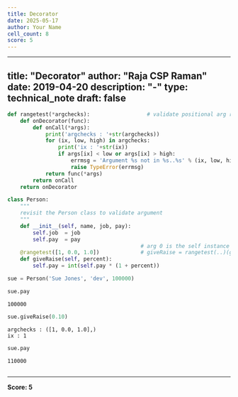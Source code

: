 ```yaml
---
title: Decorator
date: 2025-05-17
author: Your Name
cell_count: 8
score: 5
---
```


---
title: "Decorator"
author: "Raja CSP Raman"
date: 2019-04-20
description: "-"
type: technical_note
draft: false
---

```python
def rangetest(*argchecks):                  # validate positional arg ranges
    def onDecorator(func):
        def onCall(*args):
            print('argchecks : '+str(argchecks))
            for (ix, low, high) in argchecks:
                print('ix : '+str(ix))
                if args[ix] < low or args[ix] > high:
                    errmsg = 'Argument %s not in %s..%s' % (ix, low, high)
                    raise TypeError(errmsg)
            return func(*args)
        return onCall
    return onDecorator
```


```python
class Person:  
    """
    revisit the Person class to validate argument
    """
    def __init__(self, name, job, pay):
        self.job  = job
        self.pay  = pay
                                          # arg 0 is the self instance here
    @rangetest([1, 0.0, 1.0])             # giveRaise = rangetest(..)(giveRaise)
    def giveRaise(self, percent):
        self.pay = int(self.pay * (1 + percent))
```


```python
sue = Person('Sue Jones', 'dev', 100000)
```


```python
sue.pay
```




    100000




```python
sue.giveRaise(0.10)
```

    argchecks : ([1, 0.0, 1.0],)
    ix : 1



```python
sue.pay
```




    110000




```python

```


---
**Score: 5**